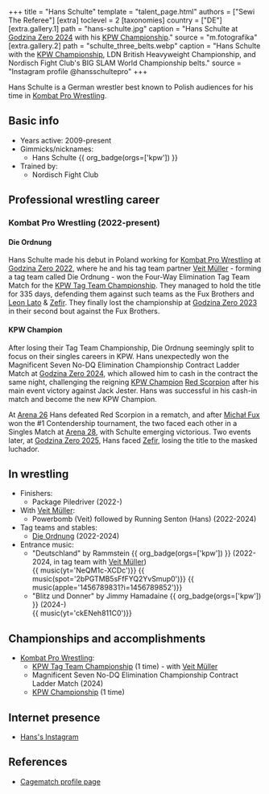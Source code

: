 +++
title = "Hans Schulte"
template = "talent_page.html"
authors = ["Sewi The Referee"]
[extra]
toclevel = 2
[taxonomies]
country = ["DE"]
[extra.gallery.1]
path = "hans-schulte.jpg"
caption = "Hans Schulte at [Godzina Zero 2024](@/e/kpw/2024-09-07-kpw-godzina-zero-2024.md) with his [KPW Championship](@/c/kpw-championship.md)."
source = "m.fotografika"
[extra.gallery.2]
path = "schulte_three_belts.webp"
caption = "Hans Schulte with the [KPW Championship](@/c/kpw-championship.md), LDN British Heavyweight Championship, and Nordisch Fight Club's BIG SLAM World Championship belts."
source = "Instagram profile @hansschultepro"
+++

Hans Schulte is a German wrestler best known to Polish audiences for his time in [Kombat Pro Wrestling](@/o/kpw.md).

## Basic info

* Years active: 2009-present
* Gimmicks/nicknames:
  - Hans Schulte {{ org_badge(orgs=['kpw']) }}
* Trained by:
  - Nordisch Fight Club

## Professional wrestling career

### Kombat Pro Wrestling (2022-present)

#### Die Ordnung

Hans Schulte made his debut in Poland working for [Kombat Pro Wrestling](@/o/kpw.md) at [Godzina Zero 2022](@/e/kpw/2022-09-17-kpw-godzina-zero-2022.md), where he and his tag team partner [Veit Müller](@/w/veit-mueller.md) - forming a tag team called Die Ordnung - won the Four-Way Elimination Tag Team Match for the [KPW Tag Team Championship](@/c/kpw-tag-team-championship.md). They managed to hold the title for 335 days, defending them against such teams as the Fux Brothers and [Leon Lato](@/w/leon-lato.md) & [Zefir](@/w/zefir.md). They finally lost the championship at [Godzina Zero 2023](@/e/kpw/2023-08-18-kpw-godzina-zero-2023.md) in their second bout against the Fux Brothers.

#### KPW Champion

After losing their Tag Team Championship, Die Ordnung seemingly split to focus on their singles careers in KPW. Hans unexpectedly won the Magnificent Seven No-DQ Elimination Championship Contract Ladder Match at [Godzina Zero 2024](@/e/kpw/2024-09-07-kpw-godzina-zero-2024.md), which allowed him to cash in the contract the same night, challenging the reigning [KPW Champion](@/c/kpw-championship.md) [Red Scorpion](@/w/red-scorpion.md) after his main event victory against Jack Jester. Hans was successful in his cash-in match and become the new KPW Champion.

At [Arena 26](@/e/kpw/2024-11-15-kpw-arena-26.md) Hans defeated Red Scorpion in a rematch, and after [Michał Fux](@/w/michal-fux.md) won the #1 Contendership tournament, the two faced each other in a Singles Match at [Arena 28](@/e/kpw/2025-04-11-kpw-arena-28.md), with Schulte emerging victorious. Two events later, at [Godzina Zero 2025](@/e/kpw/2025-08-22-kpw-godzina-zero-2025.md), Hans faced [Zefir](@/w/zefir.md), losing the title to the masked luchador.

## In wrestling

* Finishers:
  - Package Piledriver (2022-)
* With [Veit Müller](@/w/veit-mueller.md):
  - Powerbomb (Veit) followed by Running Senton (Hans) (2022-2024)
* Tag teams and stables:
  - [Die Ordnung](@/tt/die-ordnung.md) (2022-2024)
* Entrance music:
  - "Deutschland" by Rammstein
    {{ org_badge(orgs=['kpw']) }} (2022-2024, in tag team with [Veit Müller](@/w/veit-mueller.md)) <br>
    {{ music(yt='NeQM1c-XCDc')}}
    {{ music(spot='2bPGTMB5sFfFYQ2YvSmup0')}}
    {{ music(apple='1456789831?i=1456789852')}}
  - "Blitz und Donner" by Jimmy Hamadaine
    {{ org_badge(orgs=['kpw']) }} (2024-) <br>
    {{ music(yt='ckENeh811C0')}}

## Championships and accomplishments

* [Kombat Pro Wrestling](@/o/kpw.md):
  - [KPW Tag Team Championship](@/c/kpw-tag-team-championship.md) (1 time) - with [Veit Müller](@/w/veit-mueller.md)
  - Magnificent Seven No-DQ Elimination Championship Contract Ladder Match (2024)
  - [KPW Championship](@/c/kpw-championship.md) (1 time)

## Internet presence

* [Hans's Instagram](https://www.instagram.com/hansschultepro/)

## References

* [Cagematch profile page](https://www.cagematch.net/?id=2&nr=8281)
